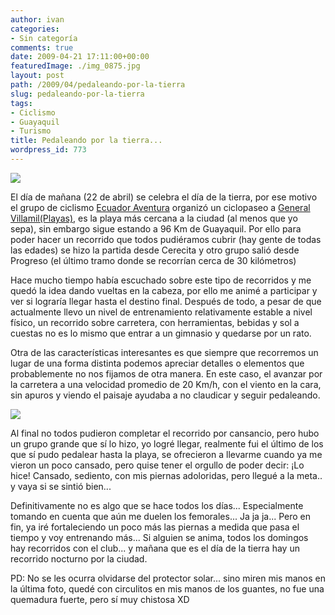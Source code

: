 ```yaml
---
author: ivan
categories:
- Sin categoría
comments: true
date: 2009-04-21 17:11:00+00:00
featuredImage: ./img_0875.jpg
layout: post
path: /2009/04/pedaleando-por-la-tierra
slug: pedaleando-por-la-tierra
tags:
- Ciclismo
- Guayaquil
- Turismo
title: Pedaleando por la tierra...
wordpress_id: 773
---
```


[![](/photos/img_0875.jpg)](https://2.bp.blogspot.com/_T2UWuNJg3dQ/Se2utRupucI/AAAAAAAABdM/Cu5xB9vBZ0E/s1600-h/img_0875.jpg)

El día de mañana (22 de abril) se celebra el día de la tierra, por ese motivo el grupo de ciclismo [Ecuador Aventura](https://ecuadoraventura.org/) organizó un ciclopaseo a [General Villamil(Playas)](https://es.wikipedia.org/wiki/Cant%C3%B3n_Playas), es la playa más cercana a la ciudad (al menos que yo sepa), sin embargo sigue estando a 96 Km de Guayaquil. Por ello para poder hacer un recorrido que todos pudiéramos cubrir (hay gente de todas las edades) se hizo la partida desde Cerecita y otro grupo salió desde Progreso (el último tramo donde se recorrían cerca de 30 kilómetros)

Hace mucho tiempo había escuchado sobre este tipo de recorridos y me quedó la idea dando vueltas en la cabeza, por ello me animé a participar y ver si lograría llegar hasta el destino final. Después de todo, a pesar de que actualmente llevo un nivel de entrenamiento relativamente estable a nivel físico, un recorrido sobre carretera, con herramientas, bebidas y sol a cuestas no es lo mismo que entrar a un gimnasio y quedarse por un rato.

Otra de las características interesantes es que siempre que recorremos un lugar de una forma distinta podemos apreciar detalles o elementos que probablemente no nos fijamos de otra manera. En este caso, el avanzar por la carretera a una velocidad promedio de 20 Km/h, con el viento en la cara, sin apuros y viendo el paisaje ayudaba a no claudicar y seguir pedaleando.

[![](/photos/img_0881.jpg)](https://2.bp.blogspot.com/_T2UWuNJg3dQ/Se2utgqoO_I/AAAAAAAABdU/799gmsJhiTU/s1600-h/img_0881.jpg)

Al final no todos pudieron completar el recorrido por cansancio, pero hubo un grupo grande que sí lo hizo, yo logré llegar, realmente fui el último de los que sí pudo pedalear hasta la playa, se ofrecieron a llevarme cuando ya me vieron un poco cansado, pero quise tener el orgullo de poder decir: ¡Lo hice! Cansado, sediento, con mis piernas adoloridas, pero llegué a la meta.. y vaya si se sintió bien...

Definitivamente no es algo que se hace todos los días... Especialmente tomando en cuenta que aún me duelen los femorales... Ja ja ja... Pero en fin, ya iré fortaleciendo un poco más las piernas a medida que pasa el tiempo y voy entrenando más... Si alguien se anima, todos los domingos hay recorridos con el club... y mañana que es el día de la tierra hay un recorrido nocturno por la ciudad.

PD: No se les ocurra olvidarse del protector solar... sino miren mis manos en la última foto, quedé con circulitos en mis manos de los guantes, no fue una quemadura fuerte, pero sí muy chistosa XD

